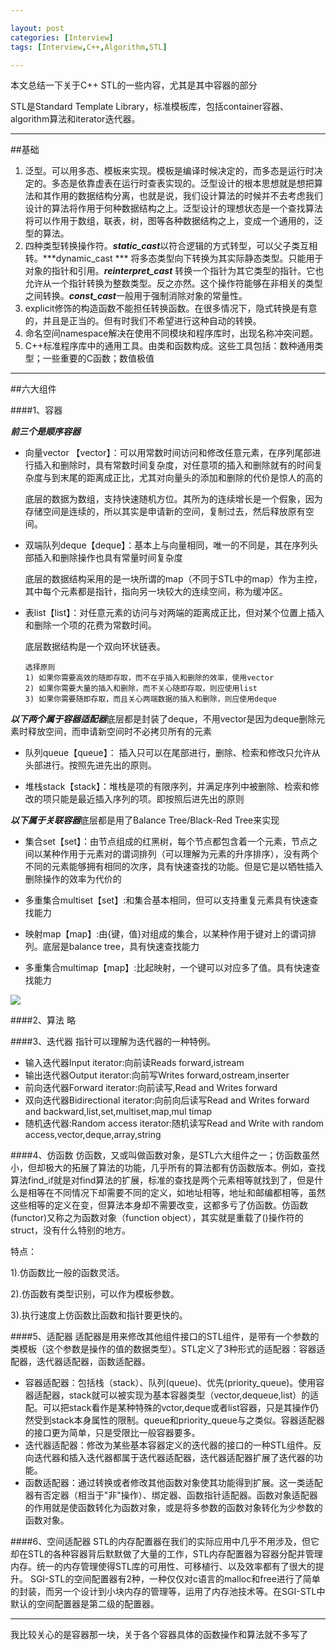 ```yaml
---

layout: post
categories: [Interview]
tags: [Interview,C++,Algorithm,STL]

---
```


本文总结一下关于C++ STL的一些内容，尤其是其中容器的部分

STL是Standard Template Library，标准模板库，包括container容器、algorithm算法和iterator迭代器。

---
##基础
1. 泛型。可以用多态、模板来实现。模板是编译时候决定的，而多态是运行时决定的。多态是依靠虚表在运行时查表实现的。泛型设计的根本思想就是想把算法和其作用的数据结构分离，也就是说，我们设计算法的时候并不去考虑我们设计的算法将作用于何种数据结构之上。泛型设计的理想状态是一个查找算法将可以作用于数组，联表，树，图等各种数据结构之上，变成一个通用的，泛型的算法。
2. 四种类型转换操作符。***static_cast***以符合逻辑的方式转型，可以父子类互相转。***dynamic_cast *** 将多态类型向下转换为其实际静态类型。只能用于对象的指针和引用。***reinterpret_cast***  转换一个指针为其它类型的指针。它也允许从一个指针转换为整数类型。反之亦然。这个操作符能够在非相关的类型之间转换。***const_cast***一般用于强制消除对象的常量性。
3. explicit修饰的构造函数不能担任转换函数。在很多情况下，隐式转换是有意的，并且是正当的。但有时我们不希望进行这种自动的转换。
4. 命名空间namespace解决在使用不同模块和程序库时，出现名称冲突问题。
5. C++标准程序库中的通用工具。由类和函数构成。这些工具包括：数种通用类型；一些重要的C函数；数值极值

---
##六大组件

####1、容器

***前三个是顺序容器***

- 向量vector 【vector】：可以用常数时间访问和修改任意元素，在序列尾部进行插入和删除时，具有常数时间复杂度，对任意项的插入和删除就有的时间复杂度与到末尾的距离成正比，尤其对向量头的添加和删除的代价是惊人的高的

   底层的数据为数组，支持快速随机方位。其所为的连续增长是一个假象，因为存储空间是连续的，所以其实是申请新的空间，复制过去，然后释放原有空间。

- 双端队列deque【deque】：基本上与向量相同，唯一的不同是，其在序列头部插入和删除操作也具有常量时间复杂度

   底层的数据结构采用的是一块所谓的map（不同于STL中的map）作为主控，其中每个元素都是指针，指向另一块较大的连续空间，称为缓冲区。


- 表list【list】：对任意元素的访问与对两端的距离成正比，但对某个位置上插入和删除一个项的花费为常数时间。

   底层数据结构是一个双向环状链表。
   
   ```
   选择原则
   1) 如果你需要高效的随即存取，而不在乎插入和删除的效率，使用vector
   2) 如果你需要大量的插入和删除，而不关心随即存取，则应使用list
   3) 如果你需要随即存取，而且关心两端数据的插入和删除，则应使用deque
   ```

***以下两个属于容器适配器***底层都是封装了deque，不用vector是因为deque删除元素时释放空间，而申请新空间时不必拷贝所有的元素

- 队列queue【queue】：
插入只可以在尾部进行，删除、检索和修改只允许从头部进行。按照先进先出的原则。

- 堆栈stack【stack】：堆栈是项的有限序列，并满足序列中被删除、检索和修改的项只能是最近插入序列的项。即按照后进先出的原则

***以下属于关联容器***底层都是用了Balance Tree/Black-Red Tree来实现

- 集合set【set】：由节点组成的红黑树，每个节点都包含着一个元素，节点之间以某种作用于元素对的谓词排列（可以理解为元素的升序排序），没有两个不同的元素能够拥有相同的次序，具有快速查找的功能。但是它是以牺牲插入删除操作的效率为代价的

- 多重集合multiset【set】:和集合基本相同，但可以支持重复元素具有快速查找能力

- 映射map【map】:由{键，值}对组成的集合，以某种作用于键对上的谓词排列。底层是balance tree，具有快速查找能力

- 多重集合multimap【map】:比起映射，一个键可以对应多了值。具有快速查找能力

![](https://raw.githubusercontent.com/kkkelsey/kkkelsey.github.io/master/_images/140413.JPG)


####2、算法
略

####3、迭代器
指针可以理解为迭代器的一种特例。

- 输入迭代器Input iterator:向前读Reads forward,istream
- 输出迭代器Output iterator:向前写Writes forward,ostream,inserter
- 前向迭代器Forward iterator:向前读写,Read and Writes forward
- 双向迭代器Bidirectional iterator:向前向后读写Read and Writes forward and
backward,list,set,multiset,map,mul timap
- 随机迭代器:Random access iterator:随机读写Read and Write with random
access,vector,deque,array,string


####4、仿函数
仿函数，又或叫做函数对象，是STL六大组件之一；仿函数虽然小，但却极大的拓展了算法的功能，几乎所有的算法都有仿函数版本。例如，查找算法find_if就是对find算法的扩展，标准的查找是两个元素相等就找到了，但是什么是相等在不同情况下却需要不同的定义，如地址相等，地址和邮编都相等，虽然这些相等的定义在变，但算法本身却不需要改变，这都多亏了仿函数。仿函数(functor)又称之为函数对象（function object），其实就是重载了()操作符的struct，没有什么特别的地方。

特点：

1).仿函数比一般的函数灵活。

2).仿函数有类型识别，可以作为模板参数。

3).执行速度上仿函数比函数和指针要更快的。

####5、适配器
适配器是用来修改其他组件接口的STL组件，是带有一个参数的类模板（这个参数是操作的值的数据类型）。STL定义了3种形式的适配器：容器适配器，迭代器适配器，函数适配器。

- 容器适配器：包括栈（stack）、队列(queue)、优先(priority_queue)。使用容器适配器，stack就可以被实现为基本容器类型（vector,dequeue,list）的适配。可以把stack看作是某种特殊的vctor,deque或者list容器，只是其操作仍然受到stack本身属性的限制。queue和priority_queue与之类似。容器适配器的接口更为简单，只是受限比一般容器要多。
- 迭代器适配器：修改为某些基本容器定义的迭代器的接口的一种STL组件。反向迭代器和插入迭代器都属于迭代器适配器，迭代器适配器扩展了迭代器的功能。
- 函数适配器：通过转换或者修改其他函数对象使其功能得到扩展。这一类适配器有否定器（相当于"非"操作）、绑定器、函数指针适配器。函数对象适配器的作用就是使函数转化为函数对象，或是将多参数的函数对象转化为少参数的函数对象。


####6、空间适配器
STL的内存配置器在我们的实际应用中几乎不用涉及，但它却在STL的各种容器背后默默做了大量的工作，STL内存配置器为容器分配并管理内存。统一的内存管理使得STL库的可用性、可移植行、以及效率都有了很大的提升。
SGI-STL的空间配置器有2种，一种仅仅对c语言的malloc和free进行了简单的封装，而另一个设计到小块内存的管理等，运用了内存池技术等。在SGI-STL中默认的空间配置器是第二级的配置器。


---
我比较关心的是容器那一块，关于各个容器具体的函数操作和算法就不多写了